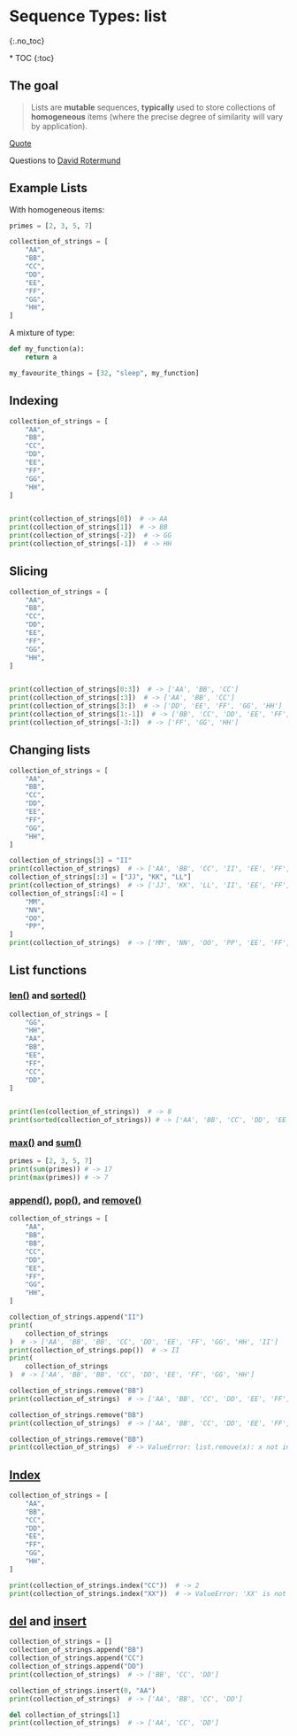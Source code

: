 # Sequence Types: list
{:.no_toc}

<nav markdown="1" class="toc-class">
* TOC
{:toc}
</nav>

## The goal

> Lists are **mutable** sequences, **typically** used to store collections of **homogeneous** items (where the precise degree of similarity will vary by application).​

[Quote](https://docs.python.org/3/library/stdtypes.html#lists)

Questions to [David Rotermund](mailto:davrot@uni-bremen.de)

## Example Lists

With homogeneous items:

```python
primes = [2, 3, 5, 7]

collection_of_strings = [
    "AA",
    "BB",
    "CC",
    "DD",
    "EE",
    "FF",
    "GG",
    "HH",
]
```

A mixture of type:

```python
def my_function(a):
    return a

my_favourite_things = [32, "sleep", my_function]
```

## Indexing

```python
collection_of_strings = [
    "AA",
    "BB",
    "CC",
    "DD",
    "EE",
    "FF",
    "GG",
    "HH",
]


print(collection_of_strings[0])  # -> AA
print(collection_of_strings[1])  # -> BB
print(collection_of_strings[-2])  # -> GG
print(collection_of_strings[-1])  # -> HH
```

## Slicing

```python
collection_of_strings = [
    "AA",
    "BB",
    "CC",
    "DD",
    "EE",
    "FF",
    "GG",
    "HH",
]


print(collection_of_strings[0:3])  # -> ['AA', 'BB', 'CC']
print(collection_of_strings[:3])  # -> ['AA', 'BB', 'CC']
print(collection_of_strings[3:])  # -> ['DD', 'EE', 'FF', 'GG', 'HH']
print(collection_of_strings[1:-1])  # -> ['BB', 'CC', 'DD', 'EE', 'FF', 'GG']
print(collection_of_strings[-3:])  # -> ['FF', 'GG', 'HH']
```

## Changing lists

```python
collection_of_strings = [
    "AA",
    "BB",
    "CC",
    "DD",
    "EE",
    "FF",
    "GG",
    "HH",
]

collection_of_strings[3] = "II"
print(collection_of_strings)  # -> ['AA', 'BB', 'CC', 'II', 'EE', 'FF', 'GG', 'HH']
collection_of_strings[:3] = ["JJ", "KK", "LL"]
print(collection_of_strings)  # -> ['JJ', 'KK', 'LL', 'II', 'EE', 'FF', 'GG', 'HH']
collection_of_strings[:4] = [
    "MM",
    "NN",
    "OO",
    "PP",
]
print(collection_of_strings)  # -> ['MM', 'NN', 'OO', 'PP', 'EE', 'FF', 'GG', 'HH']
```

## List functions

### [len()](https://docs.python.org/3/library/functions.html#len) and [sorted()](https://docs.python.org/3/library/functions.html#sorted)


```python
collection_of_strings = [
    "GG",
    "HH",
    "AA",
    "BB",
    "EE",
    "FF",
    "CC",
    "DD",
]


print(len(collection_of_strings))  # -> 8
print(sorted(collection_of_strings)) # -> ['AA', 'BB', 'CC', 'DD', 'EE', 'FF', 'GG', 'HH']
```

### [max()](https://docs.python.org/3/library/functions.html#max) and [sum()](https://docs.python.org/3/library/functions.html#sum)

```python
primes = [2, 3, 5, 7]
print(sum(primes)) # -> 17
print(max(primes)) # -> 7
```

### [append()](https://docs.python.org/3/tutorial/datastructures.html#more-on-lists), [pop()](https://docs.python.org/3/tutorial/datastructures.html#more-on-lists), and [remove()](https://docs.python.org/3/tutorial/datastructures.html#more-on-lists)

```python
collection_of_strings = [
    "AA",
    "BB",
    "BB",
    "CC",
    "DD",
    "EE",
    "FF",
    "GG",
    "HH",
]

collection_of_strings.append("II")
print(
    collection_of_strings
)  # -> ['AA', 'BB', 'BB', 'CC', 'DD', 'EE', 'FF', 'GG', 'HH', 'II']
print(collection_of_strings.pop())  # -> II
print(
    collection_of_strings
)  # -> ['AA', 'BB', 'BB', 'CC', 'DD', 'EE', 'FF', 'GG', 'HH']

collection_of_strings.remove("BB")
print(collection_of_strings)  # -> ['AA', 'BB', 'CC', 'DD', 'EE', 'FF', 'GG', 'HH']

collection_of_strings.remove("BB")
print(collection_of_strings)  # -> ['AA', 'BB', 'CC', 'DD', 'EE', 'FF', 'GG', 'HH']

collection_of_strings.remove("BB")
print(collection_of_strings)  # -> ValueError: list.remove(x): x not in list
```

## [Index](https://docs.python.org/3/tutorial/datastructures.html#more-on-lists)

```python
collection_of_strings = [
    "AA",
    "BB",
    "CC",
    "DD",
    "EE",
    "FF",
    "GG",
    "HH",
]

print(collection_of_strings.index("CC"))  # -> 2
print(collection_of_strings.index("XX"))  # -> ValueError: 'XX' is not in list
```

## [del](https://docs.python.org/3/tutorial/datastructures.html#the-del-statement) and [insert](https://docs.python.org/3/tutorial/datastructures.html#more-on-lists)

```python
collection_of_strings = []
collection_of_strings.append("BB")
collection_of_strings.append("CC")
collection_of_strings.append("DD")
print(collection_of_strings)  # -> ['BB', 'CC', 'DD']

collection_of_strings.insert(0, "AA")
print(collection_of_strings)  # -> ['AA', 'BB', 'CC', 'DD']

del collection_of_strings[1]
print(collection_of_strings)  # -> ['AA', 'CC', 'DD']
```
